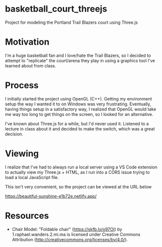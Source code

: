 # basketball_court_threejs

Project for modeling the Portland Trail Blazers court using Three.js

# Motivation
I'm a huge basketball fan and I love/hate the Trail Blazers, so I decided to attempt to "replicate" the court/arena they play in using a graphics tool I've learned about from class.


# Process
I initially started the project using OpenGL (C++). Getting my environment setup the way I wanted it to on Windows was very frustrating. Eventually, having things setup in a satisfactory way, I realized that OpenGL would take me way too long to get things on the screen, so I looked for an alternative.

I've known about Three.js for a while, but I'd never used it. Listened to a lecture in class about it and decided to make the switch, which was a great decision.

# Viewing
I realize that I've had to always run a local server using a VS Code extension to actually view my Three.js + HTML, as I run into a CORS issue trying to load a local JavaScript file.

This isn't very convenient, so the project can be viewed at the URL below

https://beautiful-sunshine-e1b72e.netlify.app/

# Resources
- Chair Model: "Foldable chair" (https://skfb.ly/o97OI) by 1.raphael.wanders.2.mi.ma is licensed under Creative Commons Attribution (http://creativecommons.org/licenses/by/4.0/).
